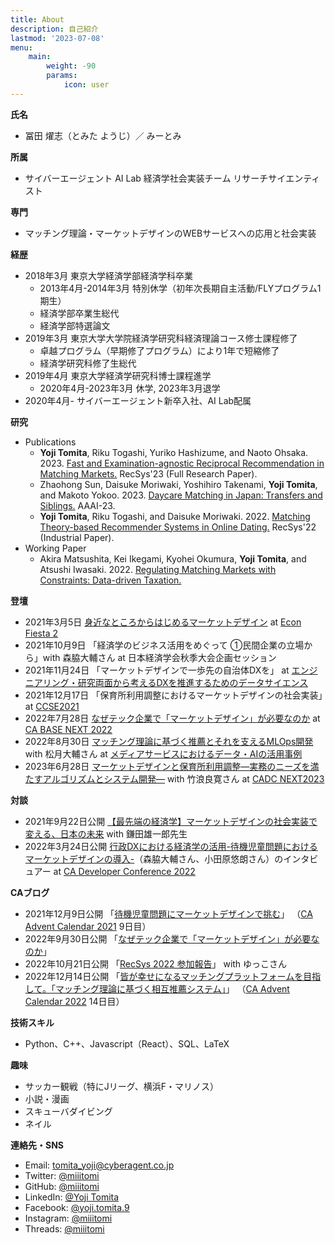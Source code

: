 ```yaml
---
title: About
description: 自己紹介
lastmod: '2023-07-08'
menu:
    main: 
        weight: -90
        params:
            icon: user
---
```

**氏名**
 - 冨田 燿志（とみた ようじ）／ みーとみ

**所属**
 - サイバーエージェント AI Lab 経済学社会実装チーム リサーチサイエンティスト

**専門**
 - マッチング理論・マーケットデザインのWEBサービスへの応用と社会実装

**経歴**
 - 2018年3月 東京大学経済学部経済学科卒業
   - 2013年4月-2014年3月 特別休学（初年次長期自主活動/FLYプログラム1期生）
   - 経済学部卒業生総代
   - 経済学部特選論文
 - 2019年3月 東京大学大学院経済学研究科経済理論コース修士課程修了
   - 卓越プログラム（早期修了プログラム）により1年で短縮修了
   - 経済学研究科修了生総代
 - 2019年4月 東京大学経済学研究科博士課程進学
   - 2020年4月-2023年3月 休学, 2023年3月退学
 - 2020年4月- サイバーエージェント新卒入社、AI Lab配属

**研究**
 - Publications
   - **Yoji Tomita**, Riku Togashi, Yuriko Hashizume, and Naoto Ohsaka. 2023. [Fast and Examination-agnostic Reciprocal Recommendation in Matching Markets.](https://arxiv.org/abs/2306.09060) RecSys'23 (Full Research Paper).
   - Zhaohong Sun, Daisuke Moriwaki, Yoshihiro Takenami, **Yoji Tomita**, and Makoto Yokoo. 2023. [Daycare Matching in Japan: Transfers and Siblings.](https://arxiv.org/abs/2212.02751) AAAI-23.
   - **Yoji Tomita**, Riku Togashi, and Daisuke Moriwaki. 2022. [Matching Theory-based Recommender Systems in Online Dating.](https://dl.acm.org/doi/fullHtml/10.1145/3523227.3547406) RecSys'22 (Industrial Paper).
 - Working Paper
   - Akira Matsushita, Kei Ikegami, Kyohei Okumura, **Yoji Tomita**, and Atsushi Iwasaki. 2022. [Regulating Matching Markets with Constraints: Data-driven Taxation.](https://arxiv.org/abs/2205.14387)

**登壇**
 - 2021年3月5日 [身近なところからはじめるマーケットデザイン](https://www.slideshare.net/YojiTomita/ss-244201005) at [Econ Fiesta 2](https://sansan.connpass.com/event/203771/)
 - 2021年10月9日 「経済学のビジネス活用をめぐって ①民間企業の立場から」with 森脇大輔さん at 日本経済学会秋季大会企画セッション
 - 2021年11月24日 「マーケットデザインで一歩先の自治体DXを」 at [エンジニアリング・研究両面から考えるDXを推進するためのデータサイエンス](https://techplay.jp/event/835479)
 - 2021年12月17日 「保育所利用調整におけるマーケットデザインの社会実装」at [CCSE2021](https://ccse.jp/2021/)
 - 2022年7月28日 [なぜテック企業で「マーケットデザイン」が必要なのか](https://ca-base-next.cyberagent.co.jp/2022/sessions/market-design/) at [CA BASE NEXT 2022](https://ca-base-next.cyberagent.co.jp/2022/)
 - 2022年8月30日 [マッチング理論に基づく推薦とそれを支えるMLOps開発](https://developers.cyberagent.co.jp/blog/archives/37354/) with 松月大輔さん at [メディアサービスにおけるデータ・AIの活用事例](https://cyberagent.connpass.com/event/255813/)
 - 2023年6月28日 [マーケットデザインと保育所利用調整—実務のニーズを満たすアルゴリズムとシステム開発—](https://cadc.cyberagent.co.jp/2023/sessions/market-design/) with 竹浪良寛さん at [CADC NEXT2023](https://cadc.cyberagent.co.jp/2023/)

**対談**
 - 2021年9月22日公開 [【最先端の経済学】マーケットデザインの社会実装で変える、日本の未来](https://www.cyberagent.co.jp/way/list/detail/id=26671) with 鎌田雄一郎先生
 - 2022年3月24日公開 [行政DXにおける経済学の活用-待機児童問題におけるマーケットデザインの導入-](https://cadc.cyberagent.co.jp/2022/program/economics-govtech/)（森脇大輔さん、小田原悠朗さん）のインタビュアー at [CA Developer Conference 2022](https://cadc.cyberagent.co.jp/2022/)

**CAブログ**
 - 2021年12月9日公開 「[待機児童問題にマーケットデザインで挑む](https://developers.cyberagent.co.jp/blog/archives/32763/)」 （[CA Advent Calendar 2021](https://adventar.org/calendars/6839) 9日目）
 - 2022年9月30日公開 「[なぜテック企業で「マーケットデザイン」が必要なのか](https://developers.cyberagent.co.jp/blog/archives/37708/)」
 - 2022年10月21日公開 「[RecSys 2022 参加報告](https://developers.cyberagent.co.jp/blog/archives/38014/)」 with ゆっこさん
 - 2022年12月14日公開 「[皆が幸せになるマッチングプラットフォームを目指して。「マッチング理論に基づく相互推薦システム」](https://developers.cyberagent.co.jp/blog/archives/39706/)」 （[CA Advent Calendar 2022](https://adventar.org/calendars/7806) 14日目）

**技術スキル**
 - Python、C++、Javascript（React）、SQL、LaTeX

**趣味**
 - サッカー観戦（特にJリーグ、横浜F・マリノス）
 - 小説・漫画
 - スキューバダイビング
 - ネイル

**連絡先・SNS**
 - Email: tomita_yoji@cyberagent.co.jp
 - Twitter: [@miiitomi](https://twitter.com/miiitomi/)
 - GitHub: [@miiitomi](https://github.com/miiitomi/)
 - LinkedIn: [@Yoji Tomita](https://www.linkedin.com/in/yoji-tomita/)
 - Facebook: [@yoji.tomita.9](https://www.facebook.com/yoji.tomita.9/)
 - Instagram: [@miiitomi](https://www.instagram.com/miiitomi/)
 - Threads: [@miiitomi](https://www.threads.net/@miiitomi)
